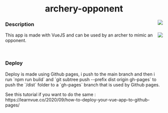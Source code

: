 <h1 align="center">archery-opponent</h1>
<img align="right" src="https://img.shields.io/github/package-json/v/0xTheOldOne/archery-opponent?style=for-the-badge" />

<h3 >Description</h3>
<div>
  <img align="right" src="https://github-readme-stats.vercel.app/api/pin/?username=0xTheOldOne&repo=archery-opponent" />
  <p>This app is made with VueJS and can be used by an archer to mimic an opponent.</p>
</div>

<div class="mb-5">&nbsp;</div>

<h3>Deploy</h3>
<p>
  Deploy is made using Github pages, i push to the main branch and then i run `npm run build` and `git subtree push --prefix dist origin gh-pages` to push the `/dist` folder to a `gh-pages` branch that is used by Github pages.
</p>
<p>See this tutorial if you want to do the same : https://learnvue.co/2020/09/how-to-deploy-your-vue-app-to-github-pages/</p>
